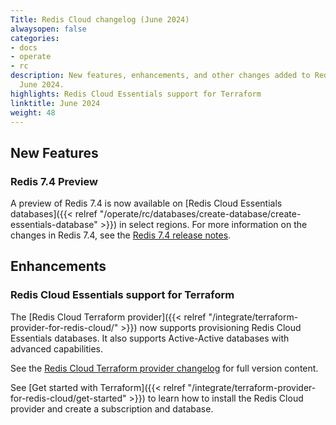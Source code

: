 ```yaml
---
Title: Redis Cloud changelog (June 2024)
alwaysopen: false
categories:
- docs
- operate
- rc
description: New features, enhancements, and other changes added to Redis Cloud during
  June 2024.
highlights: Redis Cloud Essentials support for Terraform
linktitle: June 2024
weight: 48
---
```


## New Features

### Redis 7.4 Preview

A preview of Redis 7.4 is now available on [Redis Cloud Essentials databases]({{< relref "/operate/rc/databases/create-database/create-essentials-database" >}}) in select regions. For more information on the changes in Redis 7.4, see the [Redis 7.4 release notes](https://github.com/redis-stack/redis-stack/releases/tag/v7.4.0-rc1).

## Enhancements

### Redis Cloud Essentials support for Terraform

The [Redis Cloud Terraform provider]({{< relref "/integrate/terraform-provider-for-redis-cloud/" >}}) now supports provisioning Redis Cloud Essentials databases. It also supports Active-Active databases with advanced capabilities. 

See the [Redis Cloud Terraform provider changelog](https://github.com/RedisLabs/terraform-provider-rediscloud/blob/main/CHANGELOG.md) for full version content.

See [Get started with Terraform]({{< relref "/integrate/terraform-provider-for-redis-cloud/get-started" >}}) to learn how to install the Redis Cloud provider and create a subscription and database.